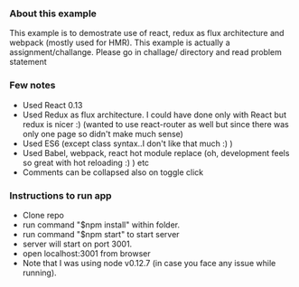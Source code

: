 ### About this example
 This example is to demostrate use of react, redux as flux architecture and webpack (mostly used for HMR).
 This example is actually a assignment/challange. Please go in challage/ directory and read problem statement
 
### Few notes
- Used React 0.13
- Used Redux as flux architecture. I could have done only with React but redux is nicer :) (wanted to use react-router as well but since there was only one page so didn't make much sense)
- Used ES6 (except class syntax..I don't like that much :) )
- Used Babel, webpack, react hot module replace (oh, development feels so great with hot reloading :) ) etc
- Comments can be collapsed also on toggle click

### Instructions to run app 
- Clone repo
- run command "$npm install" within folder. 
- run command "$npm start" to start server
- server will start on port 3001. 
- open localhost:3001 from browser
- Note that I was using node v0.12.7 (in case you face any issue while running).
